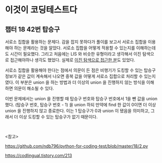 # 이것이 코딩테스트다

## 챕터 18 42번 탑승구

서로소 집합을 활용하는 문제다. 감을 잡지 못하다가 풀이를 보고서 서로소 집합을 이용해야 하는 문제라는 것을 알았다. 서로소 집합을 어떻게 적용할 수 있는지를 이해하는데도 시간이 필요했다. 그리고 처음에는 LIS 와 비슷한 유형이라고 생각해서 이진 탐색으로 접근해야하나 생각도 했었다. 실제로 [이진 탐색으로 접근한 분](https://codlingual.tistory.com/213)도 있었다.

서로소 집합을 활용해야 한다는 점에서 의문이 든 점은 비행기가 도킹할 수 있는 탑승구 정보가 같은 값이 계속해서 나오면 중복 값을 어떻게 서로소 집합으로 처리할 수 있는지였다. 이 부분은 union 을 하는 방법과 더 이상의 union 을 진행하지 않는 방식을 이해하면 의문이 해소될 수 있다.

이번 문제에서는 union 을 진행할 때 탑승구 번호와 탑승구 번호에서 1을 뺀 값을 union 했다. (탑승구 번호, 탑승구 번호 - 1) 을 union 하되 만약에 find 한 값이 0이면 더 이상 union 을 진행하지 않고 종료한다. 이는 1 탑승구가 0과 union 이 됐음을 의미하고, 그래서 더 이상 도킹할 수 있는 탑승구가 없기 때문이다.

<br>

<참고>

https://github.com/ndb796/python-for-coding-test/blob/master/18/2.py

https://codlingual.tistory.com/213